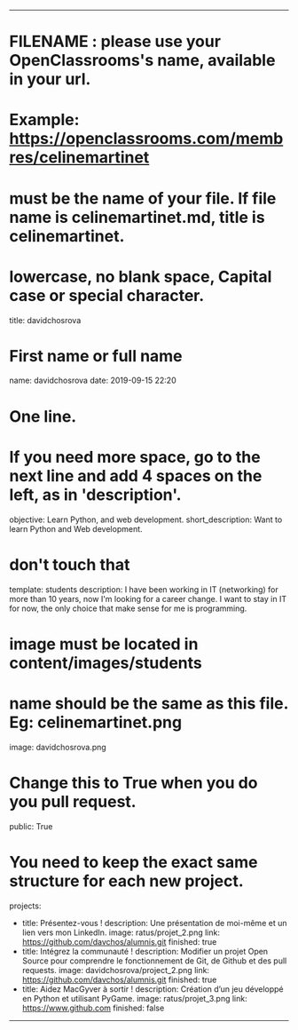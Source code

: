 ---

# FILENAME : please use your OpenClassrooms's name, available in your url.
# Example: https://openclassrooms.com/membres/celinemartinet
# must be the name of your file. If file name is celinemartinet.md, title is celinemartinet.
# lowercase, no blank space, Capital case or special character.
title: davidchosrova

# First name or full name
name: davidchosrova
date: 2019-09-15 22:20

# One line.
# If you need more space, go to the next line and add 4 spaces on the left, as in 'description'.
objective: Learn Python, and web development.
short_description: Want to learn Python and Web development.  

# don't touch that
template: students
description:
    I have been working in IT (networking) for more than 10 years, now I'm looking for a career change.
    I want to stay in IT for now, the only choice that make sense for me is programming.



# image must be located in content/images/students
# name should be the same as this file. Eg: celinemartinet.png
image: davidchosrova.png

# Change this to True when you do you pull request.
public: True

# You need to keep the exact same structure for each new project.
projects:
  - title: Présentez-vous !
    description: Une présentation de moi-même et un lien vers mon LinkedIn. 
    image: ratus/projet_2.png
    link: https://github.com/davchos/alumnis.git
    finished: true
  - title: Intégrez la communauté !
    description: Modifier un projet Open Source pour comprendre le fonctionnement de Git, de Github et des pull requests. 
    image: davidchosrova/project_2.png
    link: https://github.com/davchos/alumnis.git
    finished: true
  - title: Aidez MacGyver à sortir !
    description: Création d’un jeu développé en Python et utilisant PyGame.
    image: ratus/projet_3.png
    link: https://www.github.com
    finished: false    
---